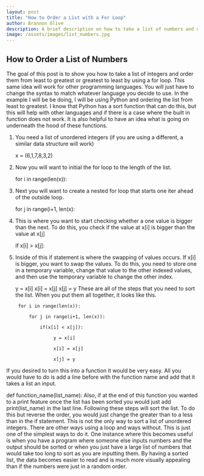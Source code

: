 ```yaml
---
layout: post
title: "How to Order a List with a For Loop"
author: Brannon Olive
description: A brief description on how to take a list of numbers and order them from least to greatest or greatest to least.
image: /assets/images/list_numbers.jpg
---
```


## How to Order a List of Numbers
The goal of this post is to show you how to take a list of integers and order them from least to greatest or greatest to least by using a for loop. This same idea will work for other programming languages. You will just have to change the syntax to match whatever language you decide to use. In the example I will be be doing, I will be using Python and ordering the list from least to greatest. I know that Python has a sort function that can do this, but this will help with other languages and if there is a case where the built in function does not work. It is also helpful to have an idea what is going on underneath the hood of these functions. 

1. You need a list of unordered integers (if you are using a different, a similar data structure will work)

    x = (6,1,7,8,3,2)
2. Now you will want to initial the for loop to the length of the list.

    for i in range(len(x)):
3. Next you will want to create a nested for loop that starts one iter ahead of the outside loop. 

    for j in range(i+1, len(x):
4. This is where you want to start checking whether a one value is bigger than the next. To do this, you check if the value at x[i] is bigger than the value at x[j]

    if x[i] > x[j]:
5. Inside of this if statement is where the swapping of values occurs. If x[i] is bigger, you want to swap the values. To do this, you need to store one in a temporary variable, change that value to the other indexed values, and then use the temporary variable to change the other index.

    y = x[i]
    x[i] = x[j]
    x[j] = y
These are all of the steps that you need to sort the list. When you put them all together, it looks like this.

        for i in range(len(x)):
    
            for j in range(i+1, len(x)):
    
                if(x[i] < x[j]):
        
                     y = x[i]
            
                     x[i] = x[j]
            
                     x[j] = y
           
If you desired to turn this into a function it would be very easy. All you would have to do is add a line before with the function name and add that it takes a list an input. 

def function_name(list_name): 
Also, if at the end of this function you wanted to a print feature once the list has been sorted you would just add print(list_name) in the last line.
Following these steps will sort the list. To do this but reverse the order, you would just change the greater than to a less than in the if statement. This is not the only way to sort a list of unordered integers. There are other ways using a loop and ways without. This is just one of the simplest ways to do it.
One instance where this becomes useful is when you have a program where someone else inputs numbers and the output should be sorted or when you just have a large list of numbers that would take too long to sort as you are inputting them. By having a sorted list, the data becomes easier to read and is much more visually appealing than if the numbers were just in a random order.
